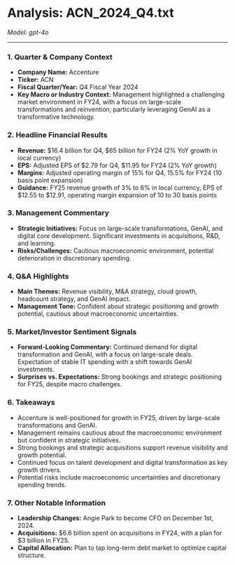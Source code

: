 # Analysis: ACN_2024_Q4.txt

*Model: gpt-4o*

---

### 1. Quarter & Company Context
- **Company Name:** Accenture
- **Ticker:** ACN
- **Fiscal Quarter/Year:** Q4 Fiscal Year 2024
- **Key Macro or Industry Context:** Management highlighted a challenging market environment in FY24, with a focus on large-scale transformations and reinvention, particularly leveraging GenAI as a transformative technology.

### 2. Headline Financial Results
- **Revenue:** $16.4 billion for Q4, $65 billion for FY24 (2% YoY growth in local currency)
- **EPS:** Adjusted EPS of $2.79 for Q4, $11.95 for FY24 (2% YoY growth)
- **Margins:** Adjusted operating margin of 15% for Q4, 15.5% for FY24 (10 basis point expansion)
- **Guidance:** FY25 revenue growth of 3% to 6% in local currency, EPS of $12.55 to $12.91, operating margin expansion of 10 to 30 basis points

### 3. Management Commentary
- **Strategic Initiatives:** Focus on large-scale transformations, GenAI, and digital core development. Significant investments in acquisitions, R&D, and learning.
- **Risks/Challenges:** Cautious macroeconomic environment, potential deterioration in discretionary spending.

### 4. Q&A Highlights
- **Main Themes:** Revenue visibility, M&A strategy, cloud growth, headcount strategy, and GenAI impact.
- **Management Tone:** Confident about strategic positioning and growth potential, cautious about macroeconomic uncertainties.

### 5. Market/Investor Sentiment Signals
- **Forward-Looking Commentary:** Continued demand for digital transformation and GenAI, with a focus on large-scale deals. Expectation of stable IT spending with a shift towards GenAI investments.
- **Surprises vs. Expectations:** Strong bookings and strategic positioning for FY25, despite macro challenges.

### 6. Takeaways
- Accenture is well-positioned for growth in FY25, driven by large-scale transformations and GenAI.
- Management remains cautious about the macroeconomic environment but confident in strategic initiatives.
- Strong bookings and strategic acquisitions support revenue visibility and growth potential.
- Continued focus on talent development and digital transformation as key growth drivers.
- Potential risks include macroeconomic uncertainties and discretionary spending trends.

### 7. Other Notable Information
- **Leadership Changes:** Angie Park to become CFO on December 1st, 2024.
- **Acquisitions:** $6.6 billion spent on acquisitions in FY24, with a plan for $3 billion in FY25.
- **Capital Allocation:** Plan to tap long-term debt market to optimize capital structure.